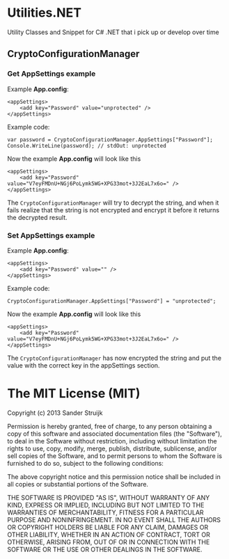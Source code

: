 Utilities.NET
=============

Utility Classes and Snippet for C# .NET that i pick up or develop over time

## CryptoConfigurationManager

### Get AppSettings example

Example **App.config**:

	<appSettings>
    	<add key="Password" value="unprotected" />
    </appSettings>

Example code:

    var password = CryptoConfigurationManager.AppSettings["Password"];
    Console.WriteLine(password); // stdOut: unprotected
    
Now the example **App.config** will look like this

	<appSettings>
    	<add key="Password" value="V7eyFMDnU+NGj6PoLymk5WG+XPG33mot+3J2EaL7x6o=" />
    </appSettings>
    
The `CryptoConfigurationManager` will try to decrypt the string, and when it fails realize that the string is not encrypted and encrypt it before it returns the decrypted result.

### Set AppSettings example

Example **App.config**:

	<appSettings>
    	<add key="Password" value="" />
    </appSettings>
    
Example code:

	CryptoConfigurationManager.AppSettings["Password"] = "unprotected";
    
Now the example **App.config** will look like this

	<appSettings>
    	<add key="Password" value="V7eyFMDnU+NGj6PoLymk5WG+XPG33mot+3J2EaL7x6o=" />
    </appSettings>
    
The `CryptoConfigurationManager` has now encrypted the string and put the value with the correct key in the appSettings section.

The MIT License (MIT)
=============

Copyright (c) 2013 Sander Struijk

Permission is hereby granted, free of charge, to any person obtaining a copy
of this software and associated documentation files (the "Software"), to deal
in the Software without restriction, including without limitation the rights
to use, copy, modify, merge, publish, distribute, sublicense, and/or sell
copies of the Software, and to permit persons to whom the Software is
furnished to do so, subject to the following conditions:

The above copyright notice and this permission notice shall be included in
all copies or substantial portions of the Software.

THE SOFTWARE IS PROVIDED "AS IS", WITHOUT WARRANTY OF ANY KIND, EXPRESS OR
IMPLIED, INCLUDING BUT NOT LIMITED TO THE WARRANTIES OF MERCHANTABILITY,
FITNESS FOR A PARTICULAR PURPOSE AND NONINFRINGEMENT. IN NO EVENT SHALL THE
AUTHORS OR COPYRIGHT HOLDERS BE LIABLE FOR ANY CLAIM, DAMAGES OR OTHER
LIABILITY, WHETHER IN AN ACTION OF CONTRACT, TORT OR OTHERWISE, ARISING FROM,
OUT OF OR IN CONNECTION WITH THE SOFTWARE OR THE USE OR OTHER DEALINGS IN
THE SOFTWARE.
